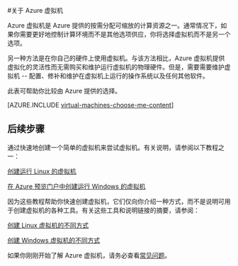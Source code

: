 <properties
	pageTitle="关于 Azure 虚拟机"
	description="了解 Azure 中虚拟机的基础知识。"
	services="virtual-machines"
	documentationCenter=""
	authors="KBDAzure"
	manager="timlt"
	editor="tysonn"
	tags="azure-resource-manager,azure-service-management"/>

<tags
	ms.service="virtual-machines"
	ms.date="07/14/2015"
	wacn.date="11/12/2015"/>

#关于 Azure 虚拟机

Azure 虚拟机是 Azure 提供的按需分配可缩放的计算资源之一。通常情况下，如果你需要更好地控制计算环境而不是其他选项供应，你将选择虚拟机而不是另一个选项。

另一种方法是在你自己的硬件上使用虚拟机。与该方法相比，Azure 虚拟机提供虚拟化的灵活性而无需购买和维护运行虚拟机的物理硬件。但是，需要需要维护虚拟机 -- 配置、修补和维护在虚拟机上运行的操作系统以及任何其他软件。

此表可帮助你比较由 Azure 提供的选择。

[AZURE.INCLUDE [virtual-machines-choose-me-content](../includes/virtual-machines-choose-me-content.md)]

## 后续步骤

通过快速地创建一个简单的虚拟机来尝试虚拟机。有关说明，请参阅以下教程之一：

[创建运行 Linux 的虚拟机](/documentation/articles/virtual-machines-linux-tutorial)

[在 Azure 预览门户中创建运行 Windows 的虚拟机](/documentation/articles/virtual-machines-windows-tutorial)

因为这些教程帮助你快速创建虚拟机，它们仅向你介绍一种方式，而不是说明可用于创建虚拟机的各种工具。有关这些工具和说明链接的摘要，请参阅：

[创建 Linux 虚拟机的不同方式](/documentation/articles/virtual-machines-linux-choices-create-vm)

[创建 Windows 虚拟机的不同方式](/documentation/articles/virtual-machines-windows-choices-create-vm)

如果你刚刚开始了解 Azure 虚拟机，请务必查看[常见问题](/documentation/articles/virtual-machines-questions)。


<!--links-->
[App Service]: /documentation/articles/app-service-choose-me
[Virtual Machines]: #tellmevm
[Cloud Services]: /documentation/articles/cloud-services-choose-me

<!---HONumber=79-->